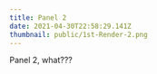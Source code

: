 ```yaml
---
title: Panel 2
date: 2021-04-30T22:58:29.141Z
thumbnail: public/1st-Render-2.png
---
```

Panel 2, what???